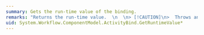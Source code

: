 ```yaml
---
summary: Gets the run-time value of the binding.
remarks: "Returns the run-time value.  \n  \n> [!CAUTION]\n>  Throws an exception if this bind is a binding to a method and a <xref:System.Workflow.ComponentModel.BindValidationContext.TargetType%2A> is not provided."
uid: System.Workflow.ComponentModel.ActivityBind.GetRuntimeValue*
---
```

